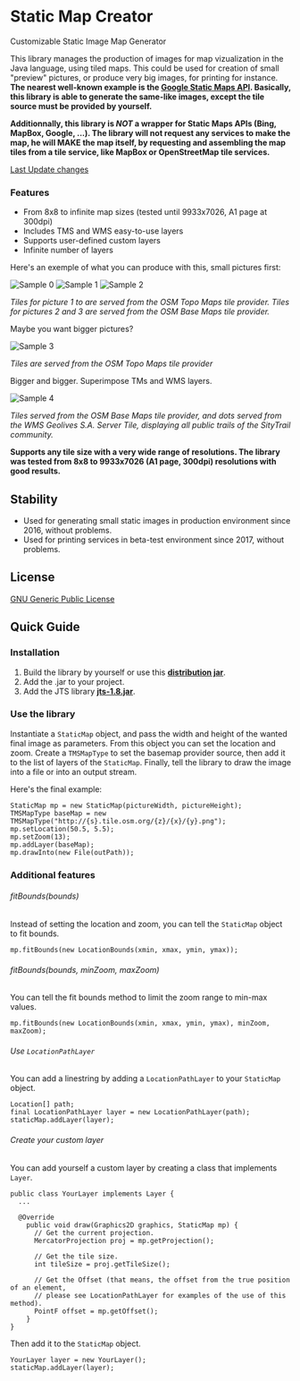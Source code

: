 # Static Map Creator
Customizable Static Image Map Generator

This library manages the production of images for map vizualization in the Java language, using tiled maps.
This could be used for creation of small "preview" pictures, or produce very big images, for printing for instance.
**The nearest well-known example is the [Google Static Maps API](https://developers.google.com/maps/documentation/static-maps/?hl=fr). Basically, this library is able to generate the same-like images, except the tile source must be provided by yourself.**

**Additionnally, this library is _NOT_ a wrapper for Static Maps APIs (Bing, MapBox, Google, ...). The library will not request any services to make the map, he will MAKE the map itself, by requesting and assembling the map tiles from a tile service, like MapBox or OpenStreetMap tile services.**

[Last Update changes](https://github.com/doubotis/StaticMap/wiki/Last-Updates)

### Features
* From 8x8 to infinite map sizes (tested until 9933x7026, A1 page at 300dpi)
* Includes TMS and WMS easy-to-use layers
* Supports user-defined custom layers
* Infinite number of layers

Here's an exemple of what you can produce with this, small pictures first:

![Sample 0](https://github.com/doubotis/MapPictureGenerator/blob/master/samples/sample-0.png)
![Sample 1](https://github.com/doubotis/MapPictureGenerator/blob/master/samples/sample-1.png)
![Sample 2](https://github.com/doubotis/MapPictureGenerator/blob/master/samples/sample-2.png)

*Tiles for picture 1 to are served from the OSM Topo Maps tile provider. Tiles for pictures 2 and 3 are served from the OSM Base Maps tile provider.*

Maybe you want bigger pictures?

![Sample 3](https://github.com/doubotis/MapPictureGenerator/blob/master/samples/sample-3.png)

*Tiles are served from the OSM Topo Maps tile provider*

Bigger and bigger. Superimpose TMs and WMS layers.

![Sample 4](https://github.com/doubotis/MapPictureGenerator/blob/master/samples/sample-4.png)

*Tiles served from the OSM Base Maps tile provider, and dots served from the WMS Geolives S.A. Server Tile, displaying all public trails of the SityTrail community.*

**Supports any tile size with a very wide range of resolutions.
The library was tested from 8x8 to 9933x7026 (A1 page, 300dpi) resolutions with good results.**

## Stability
* Used for generating small static images in production environment since 2016, without problems.
* Used for printing services in beta-test environment since 2017, without problems.

## License
[GNU Generic Public License](https://github.com/doubotis/MapPictureGenerator/blob/master/LICENSE)

## Quick Guide

### Installation

1. Build the library by yourself or use this **[distribution jar](https://github.com/doubotis/MapPictureGenerator/blob/master/dist/MapPictureGenerator.jar)**.
2. Add the .jar to your project.
3. Add the JTS library **[jts-1.8.jar](https://github.com/doubotis/MapPictureGenerator/blob/master/lib/jts-1.8.jar)**.

### Use the library

Instantiate a `StaticMap` object, and pass the width and height of the wanted final image as parameters.
From this object you can set the location and zoom.
Create a `TMSMapType` to set the basemap provider source, then add it to the list of layers of the `StaticMap`.
Finally, tell the library to draw the image into a file or into an output stream.

Here's the final example:
```
StaticMap mp = new StaticMap(pictureWidth, pictureHeight);
TMSMapType baseMap = new TMSMapType("http://{s}.tile.osm.org/{z}/{x}/{y}.png");
mp.setLocation(50.5, 5.5);
mp.setZoom(13);
mp.addLayer(baseMap);
mp.drawInto(new File(outPath));
```

### Additional features

###### fitBounds(bounds)
Instead of setting the location and zoom, you can tell the `StaticMap` object to fit bounds.
```
mp.fitBounds(new LocationBounds(xmin, xmax, ymin, ymax));
```

###### fitBounds(bounds, minZoom, maxZoom)
You can tell the fit bounds method to limit the zoom range to min-max values.
```
mp.fitBounds(new LocationBounds(xmin, xmax, ymin, ymax), minZoom, maxZoom);
```

###### Use `LocationPathLayer`
You can add a linestring by adding a `LocationPathLayer` to your `StaticMap` object.

```
Location[] path;
final LocationPathLayer layer = new LocationPathLayer(path);
staticMap.addLayer(layer);
```

###### Create your custom layer
You can add yourself a custom layer by creating a class that implements `Layer`.

```
public class YourLayer implements Layer {
  ...
  
  @Override
    public void draw(Graphics2D graphics, StaticMap mp) {
      // Get the current projection.
      MercatorProjection proj = mp.getProjection();
      
      // Get the tile size.
      int tileSize = proj.getTileSize();
      
      // Get the Offset (that means, the offset from the true position of an element, 
      // please see LocationPathLayer for examples of the use of this method).
      PointF offset = mp.getOffset();
    }
}
```

Then add it to the `StaticMap` object.
```
YourLayer layer = new YourLayer();
staticMap.addLayer(layer);
```
